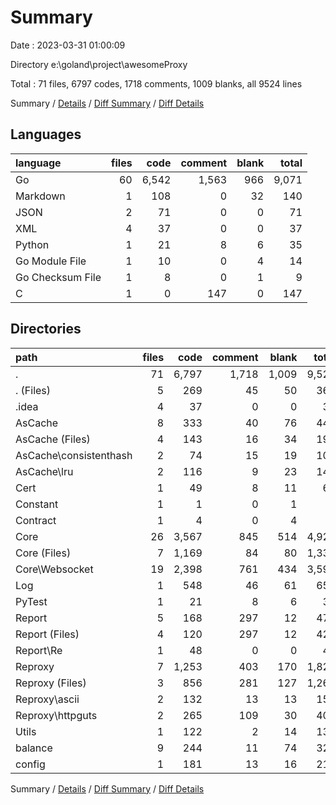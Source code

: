 # Summary

Date : 2023-03-31 01:00:09

Directory e:\\goland\\project\\awesomeProxy

Total : 71 files,  6797 codes, 1718 comments, 1009 blanks, all 9524 lines

Summary / [Details](details.md) / [Diff Summary](diff.md) / [Diff Details](diff-details.md)

## Languages
| language | files | code | comment | blank | total |
| :--- | ---: | ---: | ---: | ---: | ---: |
| Go | 60 | 6,542 | 1,563 | 966 | 9,071 |
| Markdown | 1 | 108 | 0 | 32 | 140 |
| JSON | 2 | 71 | 0 | 0 | 71 |
| XML | 4 | 37 | 0 | 0 | 37 |
| Python | 1 | 21 | 8 | 6 | 35 |
| Go Module File | 1 | 10 | 0 | 4 | 14 |
| Go Checksum File | 1 | 8 | 0 | 1 | 9 |
| C | 1 | 0 | 147 | 0 | 147 |

## Directories
| path | files | code | comment | blank | total |
| :--- | ---: | ---: | ---: | ---: | ---: |
| . | 71 | 6,797 | 1,718 | 1,009 | 9,524 |
| . (Files) | 5 | 269 | 45 | 50 | 364 |
| .idea | 4 | 37 | 0 | 0 | 37 |
| AsCache | 8 | 333 | 40 | 76 | 449 |
| AsCache (Files) | 4 | 143 | 16 | 34 | 193 |
| AsCache\\consistenthash | 2 | 74 | 15 | 19 | 108 |
| AsCache\\lru | 2 | 116 | 9 | 23 | 148 |
| Cert | 1 | 49 | 8 | 11 | 68 |
| Constant | 1 | 1 | 0 | 1 | 2 |
| Contract | 1 | 4 | 0 | 4 | 8 |
| Core | 26 | 3,567 | 845 | 514 | 4,926 |
| Core (Files) | 7 | 1,169 | 84 | 80 | 1,333 |
| Core\\Websocket | 19 | 2,398 | 761 | 434 | 3,593 |
| Log | 1 | 548 | 46 | 61 | 655 |
| PyTest | 1 | 21 | 8 | 6 | 35 |
| Report | 5 | 168 | 297 | 12 | 477 |
| Report (Files) | 4 | 120 | 297 | 12 | 429 |
| Report\\Re | 1 | 48 | 0 | 0 | 48 |
| Reproxy | 7 | 1,253 | 403 | 170 | 1,826 |
| Reproxy (Files) | 3 | 856 | 281 | 127 | 1,264 |
| Reproxy\\ascii | 2 | 132 | 13 | 13 | 158 |
| Reproxy\\httpguts | 2 | 265 | 109 | 30 | 404 |
| Utils | 1 | 122 | 2 | 14 | 138 |
| balance | 9 | 244 | 11 | 74 | 329 |
| config | 1 | 181 | 13 | 16 | 210 |

Summary / [Details](details.md) / [Diff Summary](diff.md) / [Diff Details](diff-details.md)